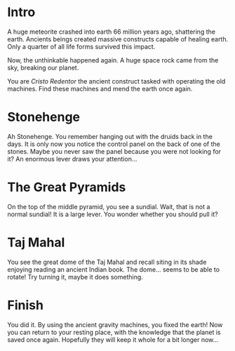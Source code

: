 # Intro

A huge meteorite crashed into earth 66 million years ago, shattering the earth.
Ancients beings created massive constructs capable of healing earth.
Only a quarter of all life forms survived this impact.

Now, the unthinkable happened again.
A huge space rock came from the sky, breaking our planet.

You are _Cristo Redentor_ the ancient construct tasked with operating the old machines.
Find these machines and mend the earth once again.

# Stonehenge

Ah Stonehenge. You remember hanging out with the druids back in the days.
It is only now you notice the control panel on the back of one of the stones.
Maybe you never saw the panel because you were not looking for it?
An enormous lever draws your attention...

# The Great Pyramids

On the top of the middle pyramid, you see a sundial.
Wait, that is not a normal sundial! It is a large lever.
You wonder whether you should pull it?

# Taj Mahal

You see the great dome of the Taj Mahal and recall siting in its shade enjoying reading an ancient Indian book.
The dome... seems to be able to rotate! Try turning it, maybe it does something.

# Finish

You did it. By using the ancient gravity machines, you fixed the earth!
Now you can return to your resting place, with the knowledge that the planet is saved once again.
Hopefully they will keep it whole for a bit longer now...

